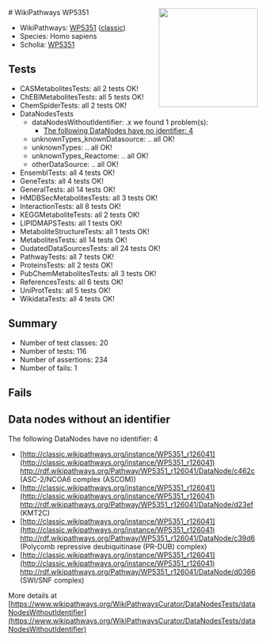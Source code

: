 <img style="float: right; width: 200px" src="https://upload.wikimedia.org/wikipedia/commons/thumb/8/83/Wplogo_with_text_500.png/640px-Wplogo_with_text_500.png" />
# WikiPathways WP5351

* WikiPathways: [WP5351](https://wikipathways.org/pathways/WP5351) ([classic](https://classic.wikipathways.org/instance/WP5351))
* Species: Homo sapiens
* Scholia: [WP5351](https://scholia.toolforge.org/wikipathways/WP5351)
## Tests
* CASMetabolitesTests: all 2 tests OK!
* ChEBIMetabolitesTests: all 5 tests OK!
* ChemSpiderTests: all 2 tests OK!
* DataNodesTests
    * dataNodesWithoutIdentifier: .x we found 1 problem(s):
        * [The following DataNodes have no identifier: 4](#d2d32fa3)
    * unknownTypes_knownDatasource: .. all OK!
    * unknownTypes: .. all OK!
    * unknownTypes_Reactome: .. all OK!
    * otherDataSource: .. all OK!
* EnsemblTests: all 4 tests OK!
* GeneTests: all 4 tests OK!
* GeneralTests: all 14 tests OK!
* HMDBSecMetabolitesTests: all 3 tests OK!
* InteractionTests: all 8 tests OK!
* KEGGMetaboliteTests: all 2 tests OK!
* LIPIDMAPSTests: all 1 tests OK!
* MetaboliteStructureTests: all 1 tests OK!
* MetabolitesTests: all 14 tests OK!
* OudatedDataSourcesTests: all 24 tests OK!
* PathwayTests: all 7 tests OK!
* ProteinsTests: all 2 tests OK!
* PubChemMetabolitesTests: all 3 tests OK!
* ReferencesTests: all 6 tests OK!
* UniProtTests: all 5 tests OK!
* WikidataTests: all 4 tests OK!


## Summary

* Number of test classes: 20
* Number of tests: 116
* Number of assertions: 234
* Number of fails: 1

## Fails

<a name="d2d32fa3" />

## Data nodes without an identifier

The following DataNodes have no identifier: 4

* [http://classic.wikipathways.org/instance/WP5351_r126041](http://classic.wikipathways.org/instance/WP5351_r126041) http://rdf.wikipathways.org/Pathway/WP5351_r126041/DataNode/c462c (ASC-2/NCOA6 complex
(ASCOM))
* [http://classic.wikipathways.org/instance/WP5351_r126041](http://classic.wikipathways.org/instance/WP5351_r126041) http://rdf.wikipathways.org/Pathway/WP5351_r126041/DataNode/d23ef (KMT2C)
* [http://classic.wikipathways.org/instance/WP5351_r126041](http://classic.wikipathways.org/instance/WP5351_r126041) http://rdf.wikipathways.org/Pathway/WP5351_r126041/DataNode/c39d6 (Polycomb repressive deubiquitinase
(PR-DUB) complex)
* [http://classic.wikipathways.org/instance/WP5351_r126041](http://classic.wikipathways.org/instance/WP5351_r126041) http://rdf.wikipathways.org/Pathway/WP5351_r126041/DataNode/d0366 (SWI/SNF complex)


More details at [https://www.wikipathways.org/WikiPathwaysCurator/DataNodesTests/dataNodesWithoutIdentifier](https://www.wikipathways.org/WikiPathwaysCurator/DataNodesTests/dataNodesWithoutIdentifier)

